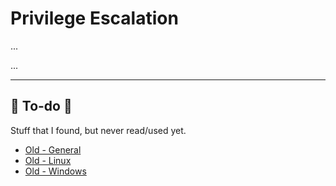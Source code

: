 # Privilege Escalation

<div class="row row-cols-md-2"><div>

...
</div><div>

...
</div></div>

<hr class="sep-both">

## 👻 To-do 👻

Stuff that I found, but never read/used yet.

<div class="row row-cols-md-2"><div>

* [Old - General](/_kmp/_cybersecurity/privilege-escalation/index.md)
* [Old - Linux](/_kmp/_cybersecurity/privilege-escalation/linux/index.md)
* [Old - Windows](/_kmp/_cybersecurity/privilege-escalation/windows/index.md)
</div><div>


</div></div>